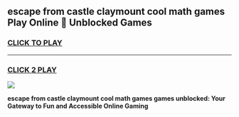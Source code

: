 
## escape from castle claymount cool math games Play Online 👋 Unblocked Games
<h3>
<a href="https://news.freeplayer.one?title=escape_from_castle_claymount_cool_math_games&ref=17CMG">CLICK TO PLAY</a></h3>
<hr>

<h3>
<a href="https://news.freeplayer.one?title=escape_from_castle_claymount_cool_math_games&ref=17CMG">CLICK 2 PLAY</a>
  
</h3>

<a href="https://news.freeplayer.one?title=escape_from_castle_claymount_cool_math_games&ref=17CMG/"><img src="https://clearcache.store/games.png"></a>


**escape from castle claymount cool math games games unblocked: Your Gateway to Fun and Accessible Online Gaming**
